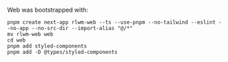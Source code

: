
Web was bootstrapped with:

```
pnpm create next-app rlwm-web --ts --use-pnpm --no-tailwind --eslint --no-app --no-src-dir --import-alias "@/*"
mv rlwm-web web
cd web
pnpm add styled-components
pnpm add -D @types/styled-components
```
